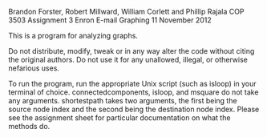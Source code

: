 Brandon Forster, Robert Millward,
William Corlett and Phillip Rajala
COP 3503 Assignment 3
Enron E-mail Graphing
11 November 2012

This is a program for analyzing graphs.

Do not distribute, modify, tweak or in any way alter the code without citing the original authors. Do not use it for any unallowed, illegal, or otherwise nefarious uses.

To run the program, run the appropriate Unix script (such as isloop) in your terminal of choice. connectedcomponents, isloop, and msquare do not take any arguments. shortestpath takes two arguments, the first being the source node index and the second being the destination node index. Please see the assignment sheet for particular documentation on what the methods do.